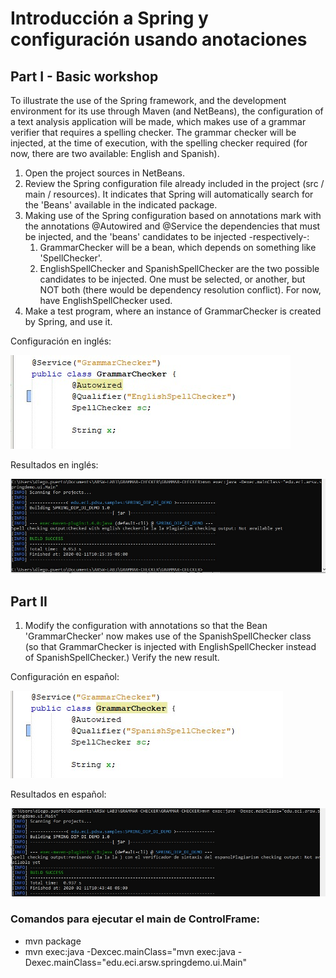 # Introducción a Spring y configuración usando anotaciones

## Part I - Basic workshop 

To illustrate the use of the Spring framework, and the development environment for its use through Maven (and NetBeans), the configuration of a text analysis application will be made, which makes use of a grammar verifier that requires a spelling checker. The grammar checker will be injected, at the time of execution, with the spelling checker required (for now, there are two available: English and Spanish).

1. Open the project sources in NetBeans.
2. Review the Spring configuration file already included in the project (src / main / resources). It indicates that Spring will automatically search for the 'Beans' available in the indicated package.
3. Making use of the Spring configuration based on annotations mark with the annotations @Autowired and @Service the dependencies that must be injected, and the 'beans' candidates to be injected -respectively-:
    1. GrammarChecker will be a bean, which depends on something like 'SpellChecker'.
    2. EnglishSpellChecker and SpanishSpellChecker are the two possible candidates to be injected. One must be selected, or another, but NOT both (there would be dependency resolution conflict). For now, have EnglishSpellChecker used. 
4. Make a test program, where an instance of GrammarChecker is created by Spring, and use it.

Configuración en inglés:

![](GRAMMAR-CHECKER/img/ing1.jpg)

Resultados en inglés:

![](GRAMMAR-CHECKER/img/ing2.jpg)

## Part II

1. Modify the configuration with annotations so that the Bean 'GrammarChecker' now makes use of the SpanishSpellChecker class (so that GrammarChecker is injected with EnglishSpellChecker instead of SpanishSpellChecker.) Verify the new result.

Configuración en español:

![](GRAMMAR-CHECKER/img/esp1.jpg)

Resultados en español:

![](GRAMMAR-CHECKER/img/esp2.jpg)

### Comandos para ejecutar el main de ControlFrame:

- mvn package
- mvn exec:java -Dexcec.mainClass="mvn exec:java -Dexec.mainClass="edu.eci.arsw.springdemo.ui.Main"
